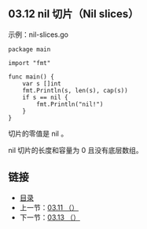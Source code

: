 ## 03.12 nil 切片（Nil slices）

示例：nil-slices.go

    package main

    import "fmt"

    func main() {
    	var s []int
    	fmt.Println(s, len(s), cap(s))
    	if s == nil {
    		fmt.Println("nil!")
    	}
    }

切片的零值是 nil 。

nil 切片的长度和容量为 0 且没有底层数组。

## 链接
* [目录](https://github.com/alphaxlvii/go-zh/blob/master/tour/directory.md)
* 上一节：[03.11 （）](https://github.com/alphaxlvii/go-zh/blob/master/tour/03.11.md)
* 下一节：[03.13 （）](https://github.com/alphaxlvii/go-zh/blob/master/tour/03.13.md)
